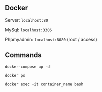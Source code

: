 ## Docker

Server: `localhost:80`

MySql: `localhost:3306`

Phpmyadmin: `localhost:8080` (root / access)

## Commands

`docker-compose up -d`

`docker ps`

`docker exec -it container_name bash`
